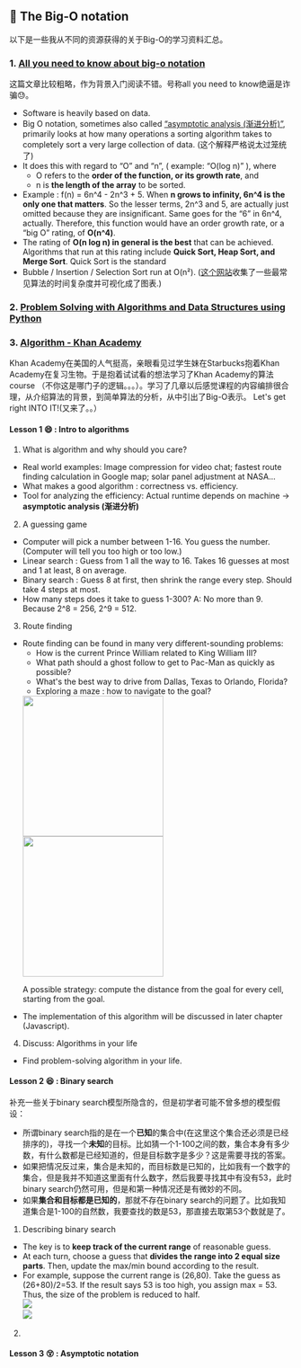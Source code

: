 ## :snail: The Big-O notation

以下是一些我从不同的资源获得的关于Big-O的学习资料汇总。

### 1. [All you need to know about big-o notation](https://medium.freecodecamp.org/all-you-need-to-know-about-big-o-notation-to-crack-your-next-coding-interview-9d575e7eec4) 
这篇文章比较粗略，作为背景入门阅读不错。号称all you need to know绝逼是诈骗:sweat:。
- Software is heavily based on data. 
- Big O notation, sometimes also called [“asymptotic analysis (渐进分析)”](https://en.wikipedia.org/wiki/Asymptotic_analysis), 
primarily looks at how many operations a sorting algorithm takes to completely sort a very large collection of data. 
(这个解释严格说太过笼统了)
- It does this with regard to “O” and “n”, ( example: “O(log n)” ), where
    - O refers to the **order of the function, or its growth rate**, and
    - n is **the length of the array** to be sorted.
- Example : f(n) = 6n^4 - 2n^3 + 5. When **n grows to infinity, 6n^4 is the only one that matters**. 
So the lesser terms, 2n^3 and 5, are actually just omitted because they are insignificant. 
Same goes for the “6” in 6n^4, actually. Therefore, this function would have an order growth rate, or a “big O” rating, of **O(n^4)**.
- The rating of **O(n log n) in general is the best** that can be achieved. 
Algorithms that run at this rating include **Quick Sort, Heap Sort, and Merge Sort**. Quick Sort is the standard
- Bubble / Insertion / Selection Sort run at O(n²). ([这个网站](http://bigocheatsheet.com/)收集了一些最常见算法的时间复杂度并可视化成了图表.)

### 2. [Problem Solving with Algorithms and Data Structures using Python](https://interactivepython.org/courselib/static/pythonds/index.html)

### 3. [Algorithm - Khan Academy](https://www.khanacademy.org/computing/computer-science/algorithms)   
Khan Academy在美国的人气挺高，亲眼看见过学生妹在Starbucks抱着Khan Academy在复习生物。于是抱着试试看的想法学习了Khan Academy的算法course
（不你这是哪门子的逻辑。。。）。学习了几章以后感觉课程的内容编排很合理，从介绍算法的背景，到简单算法的分析，从中引出了Big-O表示。
Let's get right INTO IT!(又来了。。）

#### Lesson 1 :smile: : Intro to algorithms
  
1. What is algorithm and why should you care?
  - Real world examples: Image compression for video chat; fastest route finding calculation in Google map; solar panel adjustment at NASA...
  - What makes a good algorithm : correctness vs. efficiency.
  - Tool for analyzing the efficiency: Actual runtime depends on machine -> **asymptotic analysis (渐进分析)**
2. A guessing game
  - Computer will pick a number between 1-16. You guess the number. (Computer will tell you too high or too low.)
  - Linear search : Guess from 1 all the way to 16. Takes 16 guesses at most and 1 at least, 8 on average.
  - Binary search : Guess 8 at first, then shrink the range every step. Should take 4 steps at most.
  - How many steps does it take to guess 1-300? A: No more than 9. Because 2^8 = 256, 2^9 = 512.
3. Route finding
  - Route finding can be found in many very different-sounding problems:
    - How is the current Prince William related to King William III?
    - What path should a ghost follow to get to Pac-Man as quickly as possible?
    - What's the best way to drive from Dallas, Texas to Orlando, Florida?
    - Exploring a maze : how to navigate to the goal?   
    <img src="https://cdn.kastatic.org/ka-perseus-images/7585425942be2a347bdab70bf68ef8dafe7bae02.png" width=250>      
    <img src="https://cdn.kastatic.org/ka-perseus-images/1448249c9f4972b72248d899406a7f0c92fc5f3b.jpg" width=250>     
    <p> A possible strategy: compute the distance from the goal for every cell, starting from the goal. </p>    
  -  The implementation of this algorithm will be discussed in later chapter (Javascript).  
4. Discuss: Algorithms in your life
  - Find problem-solving algorithm in your life.
  
#### Lesson 2 :laughing: : Binary search
补充一些关于binary search模型所隐含的，但是初学者可能不曾多想的模型假设：
- 所谓binary search指的是在一个**已知**的集合中(在这里这个集合还必须是已经排序的)，寻找一个**未知**的目标。比如猜一个1-100之间的数，集合本身有多少数，有什么数都是已经知道的，但是目标数字是多少？这是需要寻找的答案。
- 如果把情况反过来，集合是未知的，而目标数是已知的，比如我有一个数字的集合，但是我并不知道这里面有什么数字，然后我要寻找其中有没有53，此时binary search仍然可用，但是和第一种情况还是有微妙的不同。
- 如果**集合和目标都是已知的**，那就不存在binary search的问题了。比如我知道集合是1-100的自然数，我要查找的数是53，那直接去取第53个数就是了。


1. Describing binary search
  - The key is to **keep track of the current range** of reasonable guess.
  - At each turn, choose a guess that **divides the range into 2 equal size parts**. Then, update the max/min bound according to the result.   
  - For example, suppose the current range is (26,80). Take the guess as (26+80)/2=53. If the result says 53 is too high, you assign max = 53. Thus, the size of the problem is reduced to half.   
  <img src="https://cdn.kastatic.org/ka-perseus-images/91981c0666c061815dd0e9b473ad0570a1803a45.png"></img>   
  <img src="https://cdn.kastatic.org/ka-perseus-images/a376ce2d2746fc126293571121a818f395a97354.png"></img>
2. 
#### Lesson 3 :dizzy_face: : Asymptotic notation

